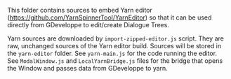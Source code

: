 This folder contains sources to embed Yarn editor (https://github.com/YarnSpinnerTool/YarnEditor) so that it can
be used directly from GDeveloppe to edit/create Dialogue Trees.

Yarn sources are downloaded by `import-zipped-editor.js` script. They are raw, unchanged sources
of the Yarn editor build. Sources will be stored in the `yarn-editor` folder.
See `yarn-main.js` for the code running the editor.
See `ModalWindow.js` and `LocalYarnBridge.js` files for the bridge that opens the Window and passes data from GDeveloppe to yarn.
